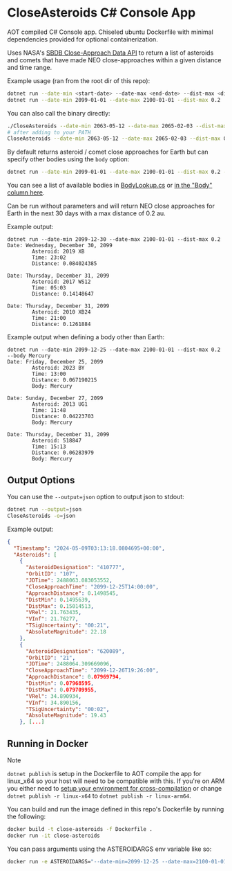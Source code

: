 # CloseAsteroids C# Console App
AOT compiled C# Console app. Chiseled ubuntu Dockerfile with minimal dependencies provided for optional containerization.

Uses NASA's [SBDB Close-Approach Data API](https://ssd-api.jpl.nasa.gov/doc/cad.html) to return a list of asteroids and comets that have made NEO close-approaches within a given distance and time range.

Example usage (ran from the root dir of this repo):

```sh
dotnet run --date-min <start-date> --date-max <end-date> --dist-max <distance(au)>
dotnet run --date-min 2099-01-01 --date-max 2100-01-01 --dist-max 0.2
```

You can also call the binary directly:
```sh
./CloseAsteroids --date-min 2063-05-12 --date-max 2065-02-03 --dist-max 0.3
# after adding to your PATH
CloseAsteroids --date-min 2063-05-12 --date-max 2065-02-03 --dist-max 0.3
```

By default returns asteroid / comet close approaches for Earth but can specify other bodies using the `body` option:

```sh
dotnet run --date-min 2099-01-01 --date-max 2100-01-01 --dist-max 0.2 --body "Mercury"
```

You can see a list of available bodies in [BodyLookup.cs](BodyLookup.cs) or [in the "Body" column here](https://ssd-api.jpl.nasa.gov/doc/cad.html#cad_body_table).

Can be run without parameters and will return NEO close approaches for Earth in the next 30 days with a max distance of 0.2 au.

Example output:
```
dotnet run --date-min 2099-12-30 --date-max 2100-01-01 --dist-max 0.2
Date: Wednesday, December 30, 2099
        Asteroid: 2019 XB
        Time: 23:02
        Distance: 0.084024385

Date: Thursday, December 31, 2099
        Asteroid: 2017 WS12
        Time: 05:03
        Distance: 0.14148647

Date: Thursday, December 31, 2099
        Asteroid: 2010 XB24
        Time: 21:00
        Distance: 0.1261884
```

Example output when defining a body other than Earth:
```
dotnet run --date-min 2099-12-25 --date-max 2100-01-01 --dist-max 0.2 --body Mercury
Date: Friday, December 25, 2099
        Asteroid: 2023 BY
        Time: 13:00
        Distance: 0.067190215
        Body: Mercury

Date: Sunday, December 27, 2099
        Asteroid: 2013 UG1
        Time: 11:48
        Distance: 0.04223703
        Body: Mercury

Date: Thursday, December 31, 2099
        Asteroid: 518847
        Time: 15:13
        Distance: 0.06283979
        Body: Mercury
```
## Output Options
You can use the `--output=json` option to output json to stdout:
```sh
dotnet run --output=json
CloseAsteroids -o=json
```
Example output:
```json
{
  "Timestamp": "2024-05-09T03:13:18.0804695+00:00",
  "Asteroids": [
    {
      "AsteroidDesignation": "410777",
      "OrbitID": "107",
      "JDTime": 2488063.083053552,
      "CloseApproachTime": "2099-12-25T14:00:00",
      "ApproachDistance": 0.1498545,
      "DistMin": 0.1495639,
      "DistMax": 0.15014513,
      "VRel": 21.763435,
      "VInf": 21.76277,
      "TSigUncertainty": "00:21",
      "AbsoluteMagnitude": 22.18
    },
    {
      "AsteroidDesignation": "620089",
      "OrbitID": "21",
      "JDTime": 2488064.309669096,
      "CloseApproachTime": "2099-12-26T19:26:00",
      "ApproachDistance": 0.07969794,
      "DistMin": 0.07968595,
      "DistMax": 0.079709955,
      "VRel": 34.890934,
      "VInf": 34.890156,
      "TSigUncertainty": "00:02",
      "AbsoluteMagnitude": 19.43
    }, [...]
```

## Running in Docker
> [!NOTE]  
`dotnet publish` is setup in the Dockerfile to AOT compile the app for linux_x64 so your host will need to be compatible with this. If you're on ARM you either need to [setup your environment for cross-compilation](https://learn.microsoft.com/en-us/dotnet/core/deploying/native-aot/cross-compile) or change `dotnet publish -r linux-x64` to `dotnet publish -r linux-arm64`.

You can build and run the image defined in this repo's Dockerfile by running the following:

```sh
docker build -t close-asteroids -f Dockerfile .
docker run -it close-asteroids
```

You can pass arguments using the ASTEROIDARGS env variable like so:
```sh
docker run -e ASTEROIDARGS="--date-min=2099-12-25 --date-max=2100-01-01 --dist-max=0.2 --body=Venus" -it close-asteroids
```